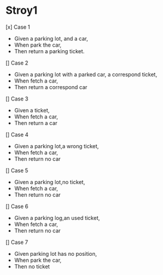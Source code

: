 # Stroy1

[x] Case 1
- Given a parking lot, and a car,
- When park the car,
- Then return a parking ticket.

[] Case 2
- Given a parking lot with a parked car, a correspond ticket,
- When fetch a car,
- Then return a correspond car

[] Case 3
- Given a ticket,
- When fetch a car,
- Then return a car

[] Case 4
- Given a parking lot,a wrong ticket,
- When fetch a car,
- Then return no car

[] Case 5
- Given a parking lot,no ticket,
- When fetch a car,
- Then return no car

[] Case 6
- Given a parking log,an used ticket,
- When fetch a car,
- Then return no car

[] Case 7
- Given parking lot has no position,
- When park the car,
- Then no ticket